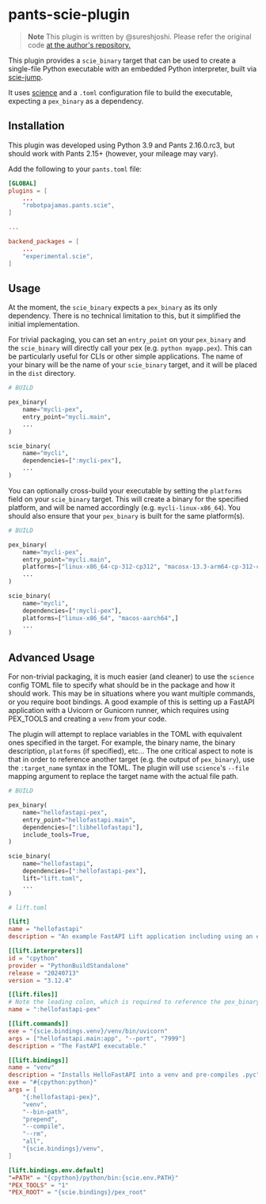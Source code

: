 # pants-scie-plugin

> **Note**
> This plugin is written by @sureshjoshi.
> Please refer the original code [at the author's repository.](https://github.com/sureshjoshi/pants-plugins/tree/main/pants-plugins/experimental/scie)

This plugin provides a `scie_binary` target that can be used to create a single-file Python executable with an embedded Python interpreter, built via [scie-jump](https://github.com/a-scie/jump).

It uses [science](https://github.com/a-scie/lift) and a `.toml` configuration file to build the executable, expecting a `pex_binary` as a dependency.

## Installation

This plugin was developed using Python 3.9 and Pants 2.16.0.rc3, but should work with Pants 2.15+ (however, your mileage may vary).

Add the following to your `pants.toml` file:

```toml
[GLOBAL]
plugins = [
    ...
    "robotpajamas.pants.scie",
]

...

backend_packages = [
    ...
    "experimental.scie",
]
```

## Usage

At the moment, the `scie_binary` expects a `pex_binary` as its only dependency. There is no technical limitation to this, but it simplified the initial implementation.

For trivial packaging, you can set an `entry_point` on your `pex_binary` and the `scie_binary` will directly call your pex (e.g. `python myapp.pex`). This can be particularly useful for CLIs or other simple applications. The name of your binary will be the name of your `scie_binary` target, and it will be placed in the `dist` directory.

```python
# BUILD

pex_binary(
    name="mycli-pex",
    entry_point="mycli.main",
    ...
)

scie_binary(
    name="mycli",
    dependencies=[":mycli-pex"],
    ...
)
```

You can optionally cross-build your executable by setting the `platforms` field on your `scie_binary` target. This will create a binary for the specified platform, and will be named accordingly (e.g. `mycli-linux-x86_64`). You should also ensure that your `pex_binary` is built for the same platform(s).

```python
# BUILD

pex_binary(
    name="mycli-pex",
    entry_point="mycli.main",
    platforms=["linux-x86_64-cp-312-cp312", "macosx-13.3-arm64-cp-312-cp312",]
    ...
)

scie_binary(
    name="mycli",
    dependencies=[":mycli-pex"],
    platforms=["linux-x86_64", "macos-aarch64",]
    ...
)
```

## Advanced Usage

For non-trivial packaging, it is much easier (and cleaner) to use the `science` config TOML file to specify what should be in the package and how it should work. This may be in situations where you want multiple commands, or you require boot bindings. A good example of this is setting up a FastAPI application with a Uvicorn or Gunicorn runner, which requires using PEX_TOOLS and creating a `venv` from your code.

The plugin will attempt to replace variables in the TOML with equivalent ones specified in the target. For example, the binary name, the binary description, `platforms` (if specified), etc... The one critical aspect to note is that in order to reference another target (e.g. the output of `pex_binary`), use the `:target_name` syntax in the TOML. The plugin will use `science`'s `--file` mapping argument to replace the target name with the actual file path.

```python
# BUILD

pex_binary(
    name="hellofastapi-pex",
    entry_point="hellofastapi.main",
    dependencies=[":libhellofastapi"],
    include_tools=True,
)

scie_binary(
    name="hellofastapi",
    dependencies=[":hellofastapi-pex"],
    lift="lift.toml",
    ...
)
```

```toml
# lift.toml

[lift]
name = "hellofastapi"
description = "An example FastAPI Lift application including using an external uvicorn server"

[[lift.interpreters]]
id = "cpython"
provider = "PythonBuildStandalone"
release = "20240713"
version = "3.12.4"

[[lift.files]]
# Note the leading colon, which is required to reference the pex_binary dependency
name = ":hellofastapi-pex"

[[lift.commands]]
exe = "{scie.bindings.venv}/venv/bin/uvicorn"
args = ["hellofastapi.main:app", "--port", "7999"]
description = "The FastAPI executable."

[[lift.bindings]]
name = "venv"
description = "Installs HelloFastAPI into a venv and pre-compiles .pyc"
exe = "#{cpython:python}"
args = [
    "{:hellofastapi-pex}",
    "venv",
    "--bin-path",
    "prepend",
    "--compile",
    "--rm",
    "all",
    "{scie.bindings}/venv",
]

[lift.bindings.env.default]
"=PATH" = "{cpython}/python/bin:{scie.env.PATH}"
"PEX_TOOLS" = "1"
"PEX_ROOT" = "{scie.bindings}/pex_root"
```
